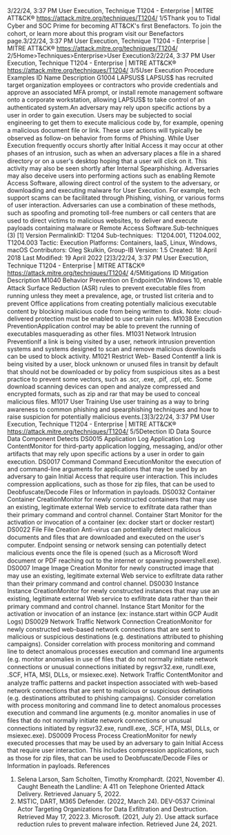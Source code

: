 3/22/24, 3:37 PM User Execution, Technique T1204 - Enterprise | MITRE ATT&CK®
https://attack.mitre.org/techniques/T1204/ 1/5Thank you to Tidal Cyber and SOC Prime for becoming ATT&CK's ﬁrst Benefactors. To join the cohort, or learn more about this program visit our
Benefactors page.3/22/24, 3:37 PM User Execution, Technique T1204 - Enterprise | MITRE ATT&CK®
https://attack.mitre.org/techniques/T1204/ 2/5Home>Techniques>Enterprise>User Execution3/22/24, 3:37 PM User Execution, Technique T1204 - Enterprise | MITRE ATT&CK®
https://attack.mitre.org/techniques/T1204/ 3/5User Execution
Procedure Examples
ID Name Description
G1004 LAPSUS$ LAPSUS$ has recruited target organization employees or contractors who provide credentials and approve an
associated MFA prompt, or install remote management software onto a corporate workstation, allowing
LAPSUS$ to take control of an authenticated system.An adversary may rely upon speciﬁc actions by a user in order to gain execution. Users may be subjected to social engineering to get them to
execute malicious code by, for example, opening a malicious document ﬁle or link. These user actions will typically be observed as follow-on
behavior from forms of Phishing.
While User Execution frequently occurs shortly after Initial Access it may occur at other phases of an intrusion, such as when an adversary
places a ﬁle in a shared directory or on a user's desktop hoping that a user will click on it. This activity may also be seen shortly after Internal
Spearphishing.
Adversaries may also deceive users into performing actions such as enabling Remote Access Software, allowing direct control of the system
to the adversary, or downloading and executing malware for User Execution. For example, tech support scams can be facilitated through
Phishing, vishing, or various forms of user interaction. Adversaries can use a combination of these methods, such as spooﬁng and
promoting toll-free numbers or call centers that are used to direct victims to malicious websites, to deliver and execute payloads containing
malware or Remote Access Software.Sub-techniques (3)
[1]
Version PermalinkID: T1204
Sub-techniques:  T1204.001, T1204.002, T1204.003
 
Tactic: Execution
 
Platforms: Containers, IaaS, Linux, Windows, macOS
Contributors: Oleg Skulkin, Group-IB
Version: 1.5
Created: 18 April 2018
Last Modiﬁed: 19 April 2022
[2]3/22/24, 3:37 PM User Execution, Technique T1204 - Enterprise | MITRE ATT&CK®
https://attack.mitre.org/techniques/T1204/ 4/5Mitigations
ID Mitigation Description
M1040 Behavior
Prevention on
EndpointOn Windows 10, enable Attack Surface Reduction (ASR) rules to prevent executable ﬁles from running
unless they meet a prevalence, age, or trusted list criteria and to prevent Oﬃce applications from creating
potentially malicious executable content by blocking malicious code from being written to disk. Note:
cloud-delivered protection must be enabled to use certain rules. 
M1038 Execution
PreventionApplication control may be able to prevent the running of executables masquerading as other ﬁles.
M1031 Network
Intrusion
PreventionIf a link is being visited by a user, network intrusion prevention systems and systems designed to scan and
remove malicious downloads can be used to block activity.
M1021 Restrict Web-
Based ContentIf a link is being visited by a user, block unknown or unused ﬁles in transit by default that should not be
downloaded or by policy from suspicious sites as a best practice to prevent some vectors, such as .scr,
.exe, .pif, .cpl, etc. Some download scanning devices can open and analyze compressed and encrypted
formats, such as zip and rar that may be used to conceal malicious ﬁles.
M1017 User Training Use user training as a way to bring awareness to common phishing and spearphishing techniques and
how to raise suspicion for potentially malicious events.[3]3/22/24, 3:37 PM User Execution, Technique T1204 - Enterprise | MITRE ATT&CK®
https://attack.mitre.org/techniques/T1204/ 5/5Detection
ID Data Source Data Component Detects
DS0015 Application Log Application Log
ContentMonitor for third-party application logging, messaging, and/or other artifacts that may
rely upon speciﬁc actions by a user in order to gain execution.
DS0017 Command Command
ExecutionMonitor the execution of and command-line arguments for applications that may be
used by an adversary to gain Initial Access that require user interaction. This includes
compression applications, such as those for zip ﬁles, that can be used to
Deobfuscate/Decode Files or Information in payloads.
DS0032 Container Container
CreationMonitor for newly constructed containers that may use an existing, legitimate external
Web service to exﬁltrate data rather than their primary command and control channel.
Container Start Monitor for the activation or invocation of a container (ex: docker start or docker restart)
DS0022 File File Creation Anti-virus can potentially detect malicious documents and ﬁles that are downloaded
and executed on the user's computer. Endpoint sensing or network sensing can
potentially detect malicious events once the ﬁle is opened (such as a Microsoft Word
document or PDF reaching out to the internet or spawning powershell.exe).
DS0007 Image Image Creation Monitor for newly constructed image that may use an existing, legitimate external Web
service to exﬁltrate data rather than their primary command and control channel.
DS0030 Instance Instance
CreationMonitor for newly constructed instances that may use an existing, legitimate external
Web service to exﬁltrate data rather than their primary command and control channel.
Instance Start Monitor for the activation or invocation of an instance (ex: instance.start within GCP
Audit Logs)
DS0029 Network Traﬃc Network
Connection
CreationMonitor for newly constructed web-based network connections that are sent to
malicious or suspicious destinations (e.g. destinations attributed to phishing
campaigns). Consider correlation with process monitoring and command line to detect
anomalous processes execution and command line arguments (e.g. monitor anomalies
in use of ﬁles that do not normally initiate network connections or unusual connections
initiated by regsvr32.exe, rundll.exe, .SCF, HTA, MSI, DLLs, or msiexec.exe).
Network Traﬃc
ContentMonitor and analyze traﬃc patterns and packet inspection associated with web-based
network connections that are sent to malicious or suspicious detinations (e.g.
destinations attributed to phishing campaigns). Consider correlation with process
monitoring and command line to detect anomalous processes execution and command
line arguments (e.g. monitor anomalies in use of ﬁles that do not normally initiate
network connections or unusual connections initiated by regsvr32.exe, rundll.exe, .SCF,
HTA, MSI, DLLs, or msiexec.exe).
DS0009 Process Process
CreationMonitor for newly executed processes that may be used by an adversary to gain Initial
Access that require user interaction. This includes compression applications, such as
those for zip ﬁles, that can be used to Deobfuscate/Decode Files or Information in
payloads.
References
1. Selena Larson, Sam Scholten, Timothy Kromphardt. (2021,
November 4). Caught Beneath the Landline: A 411 on
Telephone Oriented Attack Delivery. Retrieved January 5, 2022.
2. MSTIC, DART, M365 Defender. (2022, March 24). DEV-0537
Criminal Actor Targeting Organizations for Data Exﬁltration
and Destruction. Retrieved May 17, 2022.3. Microsoft. (2021, July 2). Use attack surface reduction rules to
prevent malware infection. Retrieved June 24, 2021.